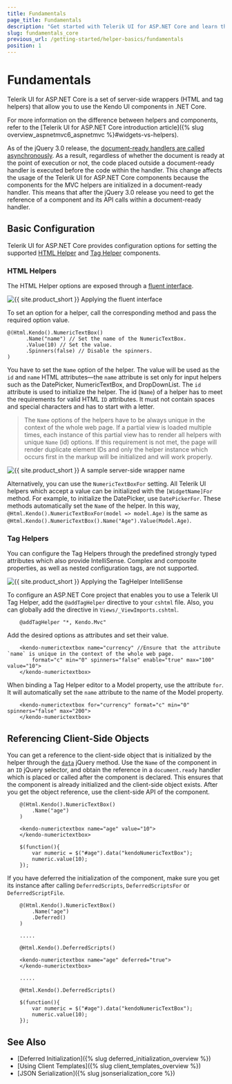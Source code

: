 ```yaml
---
title: Fundamentals
page_title: Fundamentals
description: "Get started with Telerik UI for ASP.NET Core and learn the basics about the helpers."
slug: fundamentals_core
previous_url: /getting-started/helper-basics/fundamentals
position: 1
---
```


# Fundamentals

Telerik UI for ASP.NET Core is a set of server-side wrappers (HTML and tag helpers) that allow you to use the Kendo UI components in .NET Core.

For more information on the difference between helpers and components, refer to the [Telerik UI for ASP.NET Core introduction article]({% slug overview_aspnetmvc6_aspnetmvc %}#widgets-vs-helpers).

As of the jQuery 3.0 release, the [document-ready handlers are called asynchronously](https://api.jquery.com/ready/). As a result, regardless of whether the document is ready at the point of execution or not, the code placed outside a document-ready handler is executed before the code within the handler. This change affects the usage of the Telerik UI for ASP.NET Core components because the components for the MVC helpers are initialized in a document-ready handler. This means that after the jQuery 3.0 release you need to get the reference of a component and its API calls within a document-ready handler.

## Basic Configuration

Telerik UI for ASP.NET Core provides configuration options for setting the supported [HTML Helper](#html-helpers) and [Tag Helper](#tag-helpers) components.

### HTML Helpers

The HTML Helper options are exposed through a [fluent interface](https://en.wikipedia.org/wiki/Fluent_interface).

![{{ site.product_short }} Applying the fluent interface](../../images/fluent-interface.png)

To set an option for a helper, call the corresponding method and pass the required option value.

    @(Html.Kendo().NumericTextBox()
          .Name("name") // Set the name of the NumericTextBox.
          .Value(10) // Set the value.
          .Spinners(false) // Disable the spinners.
    )

You have to set the `Name` option of the helper. The value will be used as the `id` and `name` HTML attributes&mdash;the `name` attribute is set only for input helpers such as the DatePicker, NumericTextBox, and DropDownList. The `id` attribute is used to initialize the helper. The id (`Name`) of a helper has to meet the requirements for valid HTML `ID` attributes. It must not contain spaces and special characters and has to start with a letter.

> The `Name` options of the helpers have to be always unique in the context of the whole web page. If a partial view is loaded multiple times, each instance of this partial view has to render all helpers with unique `Name` (id) options. If this requirement is not met, the page will render duplicate element IDs and only the helper instance which occurs first in the markup will be initialized and will work properly.

![{{ site.product_short }} A sample server-side wrapper name](../../images/wrapper-name.png)

Alternatively, you can use the `NumericTextBoxFor` setting. All Telerik UI helpers which accept a value can be initialized with the `[WidgetName]For` method. For example, to initialize the DatePicker, use `DatePickerFor`. These methods automatically set the `Name` of the helper. In this way, `@Html.Kendo().NumericTextBoxFor(model => model.Age)` is the same as `@Html.Kendo().NumericTextBox().Name("Age").Value(Model.Age)`.

### Tag Helpers

You can configure the Tag Helpers through the predefined strongly typed attributes which also provide IntelliSense. Complex and composite properties, as well as nested configuration tags, are not supported.

![{{ site.product_short }} Applying the TagHelper IntelliSense](../../images/TagHelper-IntelliSense.png)

To configure an ASP.NET Core project that enables you to use a Telerik UI Tag Helper, add the `@addTagHelper` directive to your `cshtml` file. Also, you can globally add the directive in `Views/_ViewImports.cshtml`.

        @addTagHelper "*, Kendo.Mvc"

Add the desired options as attributes and set their value.

```TagHelper
    <kendo-numerictextbox name="currency" //Ensure that the attribute `name` is unique in the context of the whole web page.
        format="c" min="0" spinners="false" enable="true" max="100" value="10">
    </kendo-numerictextbox>
```

When binding a Tag Helper editor to a Model property, use the attribute `for`. It will automatically set the `name` attribute to the name of the Model property.

```TagHelper
    <kendo-numerictextbox for="currency" format="c" min="0" spinners="false" max="200">
    </kendo-numerictextbox>
```

## Referencing Client-Side Objects

You can get a reference to the client-side object that is initialized by the helper through the [`data`](http://api.jquery.com/data/) jQuery method. Use the `Name` of the component in an `ID` jQuery selector, and obtain the reference in a `document.ready` handler which is placed or called after the component is declared. This ensures that the component is already initialized and the client-side object exists. After you get the object reference, use the client-side API of the component.

```HtmlHelper
    @(Html.Kendo().NumericTextBox()
        .Name("age")
    )
```
```TagHelper
    <kendo-numerictextbox name="age" value="10">
    </kendo-numerictextbox>
```
```JS script
    $(function(){
        var numeric = $("#age").data("kendoNumericTextBox");
        numeric.value(10);
    });

```

If you have deferred the initialization of the component, make sure you get its instance after calling `DeferredScripts`, `DeferredScriptsFor` or `DeferredScriptFile`.

```HtmlHelper
    @(Html.Kendo().NumericTextBox()
        .Name("age")
        .Deferred()
    )

    .....

    @Html.Kendo().DeferredScripts()
```
```TagHelper
    <kendo-numerictextbox name="age" deferred="true">
    </kendo-numerictextbox>

    .....

    @Html.Kendo().DeferredScripts()
```
```JS script
    $(function(){
        var numeric = $("#age").data("kendoNumericTextBox");
        numeric.value(10);
    });

```

## See Also

* [Deferred Initialization]({% slug deferred_initialization_overview %})
* [Using Client Templates]({% slug client_templates_overview %})
* [JSON Serialization]({% slug jsonserialization_core %})
